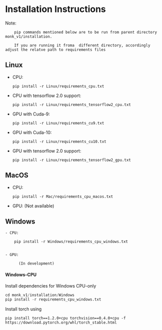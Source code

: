 # Installation Instructions

Note: 
  
        pip commands mentioned below are to be run from parent directory monk_v1/installation. 
  
        If you are running it froma  different directory, accordingly adjust the relatve path to requirements files



## Linux 
  
  - CPU: 
        
        pip install -r Linux/requirements_cpu.txt
  
  - CPU with tensorflow 2.0 support:
        
        pip install -r Linux/requirements_tensorflow2_cpu.txt
  
  - GPU with Cuda-9: 
        
        pip install -r Linux/requirements_cu9.txt
  
  - GPU with Cuda-10: 
        
        pip install -r Linux/requirements_cu10.txt
  
  - GPU with tensorflow 2.0 support:
        
        pip install -r Linux/requirements_tensorflow2_gpu.txt
        
        
## MacOS

   - CPU:
   
         pip install -r Mac/requirements_cpu_macos.txt
        
        
   - GPU:
         (Not available)
          
          
          
## Windows

    - CPU:
    
        pip install -r Windows/requirements_cpu_windows.txt
        
        
    - GPU:
    
          (In development)
  


#### Windows-CPU

Install dependencies for Windows CPU-only

```python
cd monk_v1/installation/Windows
pip install -r requirements_cpu_windows.txt
```
Install torch using
```
pip install torch==1.2.0+cpu torchvision==0.4.0+cpu -f https://download.pytorch.org/whl/torch_stable.html
```
